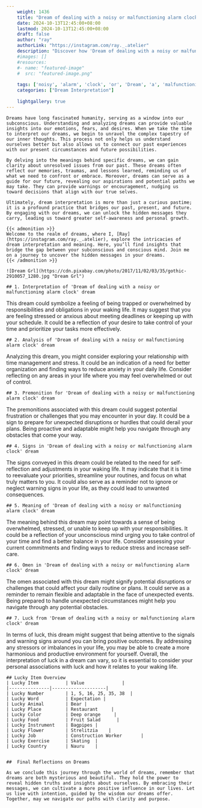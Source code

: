 ```yaml
---
    weight: 1436
    title: "Dream of dealing with a noisy or malfunctioning alarm clock"  # Assuming 'title' column exists
    date: 2024-10-13T12:45:00+08:00
    lastmod: 2024-10-13T12:45:00+08:00
    draft: false
    author: "ray"
    authorLink: "https://instagram.com/ray._.atelier"
    description: "Discover how 'Dream of dealing with a noisy or malfunctioning alarm clock' can interpret your future and uncover its significant meanings in your life."
    #images: []
    #resources:
    #- name: "featured-image"
    #  src: "featured-image.png"
    
    tags: ['noisy', 'alarm', 'clock', 'or', 'Dream', 'a', 'malfunctioning', 'of', 'with', 'dealing']
    categories: ["Dream Interpretation"]
    
    lightgallery: true
---
```

    
    Dreams have long fascinated humanity, serving as a window into our subconscious. Understanding and analyzing dreams can provide valuable insights into our emotions, fears, and desires. When we take the time to interpret our dreams, we begin to unravel the complex tapestry of our inner thoughts. This process not only helps us understand ourselves better but also allows us to connect our past experiences with our present circumstances and future possibilities.
    
    By delving into the meanings behind specific dreams, we can gain clarity about unresolved issues from our past. These dreams often reflect our memories, traumas, and lessons learned, reminding us of what we need to confront or embrace. Moreover, dreams can serve as a guide for our future, revealing our aspirations and potential paths we may take. They can provide warnings or encouragement, nudging us toward decisions that align with our true selves.
    
    Ultimately, dream interpretation is more than just a curious pastime; it is a profound practice that bridges our past, present, and future. By engaging with our dreams, we can unlock the hidden messages they carry, leading us toward greater self-awareness and personal growth.
    
    {{< admonition >}}
    Welcome to the realm of dreams, where I, [Ray](https://instagram.com/ray._.atelier), explore the intricacies of dream interpretation and meaning. Here, you’ll find insights that bridge the gap between your subconscious and conscious mind. Join me on a journey to uncover the hidden messages in your dreams.
    {{< /admonition >}}
    
    ![Dream Grl](https://cdn.pixabay.com/photo/2017/11/02/03/35/gothic-2910057_1280.jpg "Dream Grl")
    
    ## 1. Interpretation of 'Dream of dealing with a noisy or malfunctioning alarm clock' dream
    
This dream could symbolize a feeling of being trapped or overwhelmed by responsibilities and obligations in your waking life. It may suggest that you are feeling stressed or anxious about meeting deadlines or keeping up with your schedule. It could be a reflection of your desire to take control of your time and prioritize your tasks more effectively.
    
    ## 2. Analysis of 'Dream of dealing with a noisy or malfunctioning alarm clock' dream
    
Analyzing this dream, you might consider exploring your relationship with time management and stress. It could be an indication of a need for better organization and finding ways to reduce anxiety in your daily life. Consider reflecting on any areas in your life where you may feel overwhelmed or out of control.
    
    ## 3. Premonition for 'Dream of dealing with a noisy or malfunctioning alarm clock' dream
    
The premonitions associated with this dream could suggest potential frustration or challenges that you may encounter in your day. It could be a sign to prepare for unexpected disruptions or hurdles that could derail your plans. Being proactive and adaptable might help you navigate through any obstacles that come your way.
    
    ## 4. Signs in 'Dream of dealing with a noisy or malfunctioning alarm clock' dream
    
The signs conveyed in this dream could be related to the need for self-reflection and adjustments in your waking life. It may indicate that it is time to reevaluate your priorities, streamline your routines, and focus on what truly matters to you. It could also serve as a reminder not to ignore or neglect warning signs in your life, as they could lead to unwanted consequences.
    
    ## 5. Meaning of 'Dream of dealing with a noisy or malfunctioning alarm clock' dream
    
The meaning behind this dream may point towards a sense of being overwhelmed, stressed, or unable to keep up with your responsibilities. It could be a reflection of your unconscious mind urging you to take control of your time and find a better balance in your life. Consider assessing your current commitments and finding ways to reduce stress and increase self-care.
    
    ## 6. Omen in 'Dream of dealing with a noisy or malfunctioning alarm clock' dream
    
The omen associated with this dream might signify potential disruptions or challenges that could affect your daily routine or plans. It could serve as a reminder to remain flexible and adaptable in the face of unexpected events. Being prepared to handle unexpected circumstances might help you navigate through any potential obstacles.
    
    ## 7. Luck from 'Dream of dealing with a noisy or malfunctioning alarm clock' dream
    
In terms of luck, this dream might suggest that being attentive to the signals and warning signs around you can bring positive outcomes. By addressing any stressors or imbalances in your life, you may be able to create a more harmonious and productive environment for yourself. Overall, the interpretation of luck in a dream can vary, so it is essential to consider your personal associations with luck and how it relates to your waking life.
    
    ## Lucky Item Overview
    | Lucky Item          | Value              |
    |---------------|--------------------|
    | Lucky Number        | 1, 5, 16, 25, 35, 38  |
    | Lucky Word          | Expectation |
    | Lucky Animal        | Bear |
    | Lucky Place         | Restaurant     |
    | Lucky Color         | Deep orange     |
    | Lucky Food          | Fruit Salad      |
    | Lucky Instrument    | Bagpipes |
    | Lucky Flower        | Strelitzia    |
    | Lucky Job           | Construction Worker       |
    | Lucky Exercise      | Skating  |
    | Lucky Country       | Nauru    |
    
    
    ##  Final Reflections on Dreams
    
    As we conclude this journey through the world of dreams, remember that dreams are both mysterious and beautiful. They hold the power to reveal hidden truths and insights about ourselves. By embracing their messages, we can cultivate a more positive influence in our lives. Let us live with intention, guided by the wisdom our dreams offer. Together, may we navigate our paths with clarity and purpose.
    